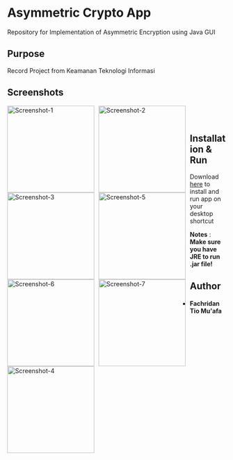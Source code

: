 # Asymmetric Crypto App
Repository for Implementation of Asymmetric Encryption using Java GUI

## Purpose
Record Project from Keamanan Teknologi Informasi

## Screenshots
<img src="https://raw.githubusercontent.com/fachridantm/AsymmetricApp/master/screenshots/Screenshot%202021-10-12%20120717.png"
    alt="Screenshot-1" style="float: left; margin-right: 10px;"
    width="200" /> <img src="https://raw.githubusercontent.com/fachridantm/AsymmetricApp/master/screenshots/Screenshot%202021-10-12%20120801.png"
    alt="Screenshot-2" style="float: left; margin-right: 10px;"
    width="200" /> <img src="https://raw.githubusercontent.com/fachridantm/AsymmetricApp/master/screenshots/Screenshot%202021-10-12%20120912.png"
    alt="Screenshot-3" style="float: left; margin-right: 10px;"
    width="200" />  
    <img src="https://raw.githubusercontent.com/fachridantm/AsymmetricApp/master/screenshots/Screenshot%202021-10-12%20121115.png"
    alt="Screenshot-5" style="float: left; margin-right: 10px;"
    width="200" /> <img src="https://raw.githubusercontent.com/fachridantm/AsymmetricApp/master/screenshots/Screenshot%202021-10-12%20122128.png"
    alt="Screenshot-6" style="float: left; margin-right: 10px;"
    width="200" /> <img src="https://raw.githubusercontent.com/fachridantm/AsymmetricApp/master/screenshots/Screenshot%202021-10-12%20122201.png"
    alt="Screenshot-7" style="float: left; margin-right: 10px;"
    width="200" />  
    <img src="https://raw.githubusercontent.com/fachridantm/AsymmetricApp/master/screenshots/Screenshot%202021-10-12%20121027.png"
    alt="Screenshot-4" style="float: left; margin-right: 10px;"
    width="200" />

## Installation & Run
Download [here](https://github.com/fachridantm/AsymmetricApp/releases/download/1.0.0/Asymmetric.Crypto.App.exe) to install and run app on your desktop shortcut
  
**Notes** : **Make sure you have JRE to run .jar file!**

## Author
* #### Fachridan Tio Mu'afa
